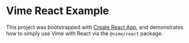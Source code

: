 # Vime React Example

This project was bootstrapped with [Create React App](https://github.com/facebook/create-react-app),
and demonstrates how to simply use Vime with React via the `@vime/react` package.
